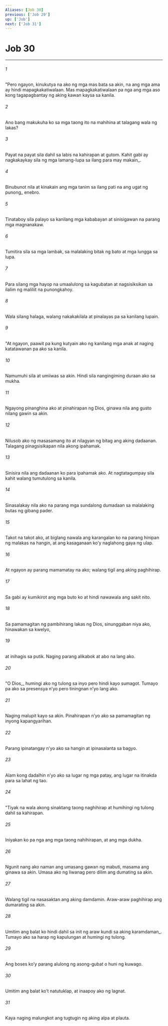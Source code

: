 ```yaml
---
Aliases: [Job 30]
previous: ['Job 29']
up: ['Job']
next: ['Job 31']
---
```

# Job 30

***






















###### 1 










"Pero ngayon, kinukutya na ako ng mga mas bata sa akin, na ang mga ama ay hindi mapagkakatiwalaan. Mas mapagkakatiwalaan pa nga ang mga aso kong tagapagbantay ng aking kawan kaysa sa kanila. 





















###### 2 










Ano bang makukuha ko sa mga taong ito na mahihina at talagang wala ng lakas? 





















###### 3 










Payat na payat sila dahil sa labis na kahirapan at gutom. Kahit gabi ay nagkakaykay sila ng mga lamang-lupa sa ilang para may makain_. 





















###### 4 










Binubunot nila at kinakain ang mga tanim sa ilang pati na ang ugat ng punong_ enebro. 





















###### 5 










Tinataboy sila palayo sa kanilang mga kababayan at sinisigawan na parang mga magnanakaw. 





















###### 6 










Tumitira sila sa mga lambak, sa malalaking bitak ng bato at mga lungga sa lupa. 





















###### 7 










Para silang mga hayop na umaalulong sa kagubatan at nagsisiksikan sa ilalim ng maliliit na punongkahoy. 





















###### 8 










Wala silang halaga, walang nakakakilala at pinalayas pa sa kanilang lupain. 





















###### 9 










"At ngayon, paawit pa kung kutyain ako ng kanilang mga anak at naging katatawanan pa ako sa kanila. 





















###### 10 










Namumuhi sila at umiiwas sa akin. Hindi sila nangingiming duraan ako sa mukha. 





















###### 11 










Ngayong pinanghina ako at pinahirapan ng Dios, ginawa nila ang gusto nilang gawin sa akin. 





















###### 12 










Nilusob ako ng masasamang ito at nilagyan ng bitag ang aking dadaanan. Talagang pinagsisikapan nila akong ipahamak. 





















###### 13 










Sinisira nila ang dadaanan ko para ipahamak ako. At nagtatagumpay sila kahit walang tumutulong sa kanila. 





















###### 14 










Sinasalakay nila ako na parang mga sundalong dumadaan sa malalaking butas ng gibang pader. 





















###### 15 










Takot na takot ako, at biglang nawala ang karangalan ko na parang hinipan ng malakas na hangin, at ang kasaganaan koʼy naglahong gaya ng ulap. 





















###### 16 










At ngayon ay parang mamamatay na ako; walang tigil ang aking paghihirap. 





















###### 17 










Sa gabi ay kumikirot ang mga buto ko at hindi nawawala ang sakit nito. 





















###### 18 










Sa pamamagitan ng pambihirang lakas ng Dios, sinunggaban niya ako, hinawakan sa kwelyo, 





















###### 19 










at inihagis sa putik. Naging parang alikabok at abo na lang ako. 





















###### 20 










"O Dios,_ humingi ako ng tulong sa inyo pero hindi kayo sumagot. Tumayo pa ako sa presensya nʼyo pero tiningnan nʼyo lang ako. 





















###### 21 










Naging malupit kayo sa akin. Pinahirapan nʼyo ako sa pamamagitan ng inyong kapangyarihan. 





















###### 22 










Parang ipinatangay nʼyo ako sa hangin at ipinasalanta sa bagyo. 





















###### 23 










Alam kong dadalhin nʼyo ako sa lugar ng mga patay, ang lugar na itinakda para sa lahat ng tao. 





















###### 24 










"Tiyak na wala akong sinaktang taong naghihirap at humihingi ng tulong dahil sa kahirapan. 





















###### 25 










Iniyakan ko pa nga ang mga taong nahihirapan, at ang mga dukha. 





















###### 26 










Ngunit nang ako naman ang umasang gawan ng mabuti, masama ang ginawa sa akin. Umasa ako ng liwanag pero dilim ang dumating sa akin. 





















###### 27 










Walang tigil na nasasaktan ang aking damdamin. Araw-araw paghihirap ang dumarating sa akin. 





















###### 28 










Umitim ang balat ko hindi dahil sa init ng araw kundi sa aking karamdaman_. Tumayo ako sa harap ng kapulungan at humingi ng tulong. 





















###### 29 










Ang boses koʼy parang alulong ng asong-gubat o huni ng kuwago. 





















###### 30 










Umitim ang balat koʼt natutuklap, at inaapoy ako ng lagnat. 





















###### 31 










Kaya naging malungkot ang tugtugin ng aking alpa at plauta.
